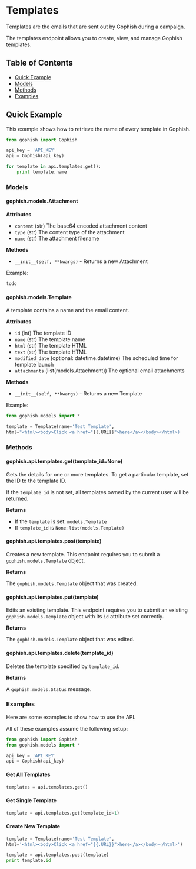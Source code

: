 # Templates

Templates are the emails that are sent out by Gophish during a campaign.

The templates endpoint allows you to create, view, and manage Gophish templates.

## Table of Contents

* [Quick Example](templates.md#quick-example)
* [Models](templates.md#models)
* [Methods](templates.md#methods)
* [Examples](templates.md#examples)

## Quick Example

This example shows how to retrieve the name of every template in Gophish.

```python
from gophish import Gophish

api_key = 'API_KEY'
api = Gophish(api_key)

for template in api.templates.get():
    print template.name
```

### Models

#### gophish.models.Attachment

**Attributes**

* `content` \(str\) The base64 encoded attachment content
* `type` \(str\) The content type of the attachment
* `name` \(str\) The attachment filename

**Methods**

* `__init__(self, **kwargs)` - Returns a new Attachment

Example:

```python
todo
```

#### gophish.models.Template

A template contains a name and the email content.

**Attributes**

* `id` \(int\) The template ID
* `name` \(str\) The template name
* `html` \(str\) The template HTML
* `text` \(str\) The template HTML
* `modified_date` \(optional: datetime.datetime\) The scheduled time for template launch
* `attachments` \(list\(models.Attachment\)\) The optional email attachments

**Methods**

* `__init__(self, **kwargs)` - Returns a new Template

Example:

```python
from gophish.models import *

template = Template(name='Test Template',
html="<html><body>Click <a href="{{.URL}}">here</a></body></html>)
```

### Methods

#### gophish.api.templates.get\(template\_id=None\)

Gets the details for one or more templates. To get a particular template, set the ID to the template ID.

If the `template_id` is not set, all templates owned by the current user will be returned.

**Returns**

* If the `template` is set: `models.Template`
* If `template_id` is `None`: `list(models.Template)`

#### gophish.api.templates.post\(template\)

Creates a new template. This endpoint requires you to submit a `gophish.models.Template` object.

**Returns**

The `gophish.models.Template` object that was created.

#### gophish.api.templates.put\(template\)

Edits an existing template. This endpoint requires you to submit an existing `gophish.models.Template` object with its `id` attribute set correctly.

**Returns**

The `gophish.models.Template` object that was edited.

#### gophish.api.templates.delete\(template\_id\)

Deletes the template specified by `template_id`.

**Returns**

A `gophish.models.Status` message.

### Examples

Here are some examples to show how to use the API.

All of these examples assume the following setup:

```python
from gophish import Gophish
from gophish.models import *

api_key = 'API_KEY'
api = Gophish(api_key)
```

#### Get All Templates

```python
templates = api.templates.get()
```

#### Get Single Template

```python
template = api.templates.get(template_id=1)
```

#### Create New Template

```python
template = Template(name='Test Template',
html='<html><body>Click <a href="{{.URL}}">here</a></body></html>')

template = api.templates.post(template)
print template.id
```

